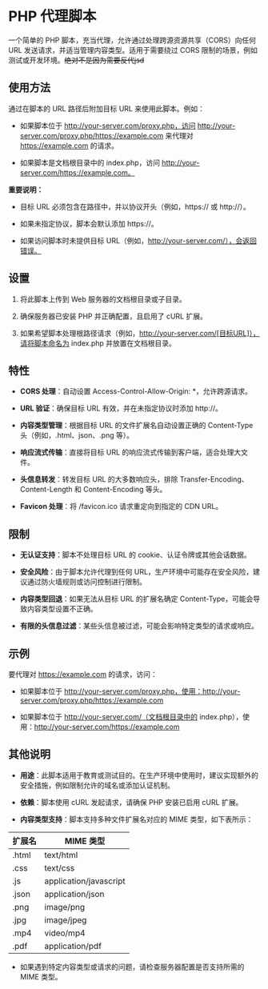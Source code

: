 # PHP 代理脚本

一个简单的 PHP 脚本，充当代理，允许通过处理跨源资源共享（CORS）向任何 URL 发送请求，并适当管理内容类型。适用于需要绕过 CORS 限制的场景，例如测试或开发环境。<s>绝对不是因为需要反代jsd</s>

## 使用方法

通过在脚本的 URL 路径后附加目标 URL 来使用此脚本。例如：

- 如果脚本位于 http://your-server.com/proxy.php，访问 http://your-server.com/proxy.php/https://example.com 来代理对 https://example.com 的请求。

- 如果脚本是文档根目录中的 index.php，访问 http://your-server.com/https://example.com。

**重要说明：**

- 目标 URL 必须包含在路径中，并以协议开头（例如，https:// 或 http://）。

- 如果未指定协议，脚本会默认添加 https://。

- 如果访问脚本时未提供目标 URL（例如，http://your-server.com/），会返回错误。

## 设置

1. 将此脚本上传到 Web 服务器的文档根目录或子目录。

2. 确保服务器已安装 PHP 并正确配置，且启用了 cURL 扩展。

3. 如果希望脚本处理根路径请求（例如，http://your-server.com/[目标URL]），请将脚本命名为 index.php 并放置在文档根目录。

## 特性

- **CORS 处理**：自动设置 Access-Control-Allow-Origin: \*，允许跨源请求。

- **URL 验证**：确保目标 URL 有效，并在未指定协议时添加 http://。

- **内容类型管理**：根据目标 URL 的文件扩展名自动设置正确的 Content-Type 头（例如，.html、json、.png 等）。

- **响应流式传输**：直接将目标 URL 的响应流式传输到客户端，适合处理大文件。

- **头信息转发**：转发目标 URL 的大多数响应头，排除 Transfer-Encoding、Content-Length 和 Content-Encoding 等头。

- **Favicon 处理**：将 /favicon.ico 请求重定向到指定的 CDN URL。

## 限制

- **无认证支持**：脚本不处理目标 URL 的 cookie、认证令牌或其他会话数据。

- **安全风险**：由于脚本允许代理到任何 URL，生产环境中可能存在安全风险，建议通过防火墙规则或访问控制进行限制。

- **内容类型回退**：如果无法从目标 URL 的扩展名确定 Content-Type，可能会导致内容类型设置不正确。

- **有限的头信息过滤**：某些头信息被过滤，可能会影响特定类型的请求或响应。

## 示例

要代理对 https://example.com 的请求，访问：

- 如果脚本位于 http://your-server.com/proxy.php，使用：http://your-server.com/proxy.php/https://example.com

- 如果脚本位于 http://your-server.com/（文档根目录中的 index.php），使用：http://your-server.com/https://example.com

## 其他说明

- **用途**：此脚本适用于教育或测试目的。在生产环境中使用时，建议实现额外的安全措施，例如限制允许的域名或添加认证机制。

- **依赖**：脚本使用 cURL 发起请求，请确保 PHP 安装已启用 cURL 扩展。

- **内容类型支持**：脚本支持多种文件扩展名对应的 MIME 类型，如下表所示：

| 扩展名 | MIME 类型 |
|----------|--------------------------|
| .html | text/html |
| .css | text/css |
| .js | application/javascript |
| .json | application/json |
| .png | image/png |
| .jpg | image/jpeg |
| .mp4 | video/mp4 |
| .pdf | application/pdf |

- 如果遇到特定内容类型或请求的问题，请检查服务器配置是否支持所需的 MIME 类型。
